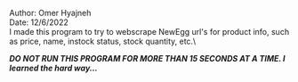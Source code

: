 Author: Omer Hyajneh\
Date: 12/6/2022\
I made this program to try to webscrape NewEgg url's for product info, such as price, name, instock status, stock quantity, etc.\


***DO NOT RUN THIS PROGRAM FOR MORE THAN 15 SECONDS AT A TIME. I learned the hard way...***
